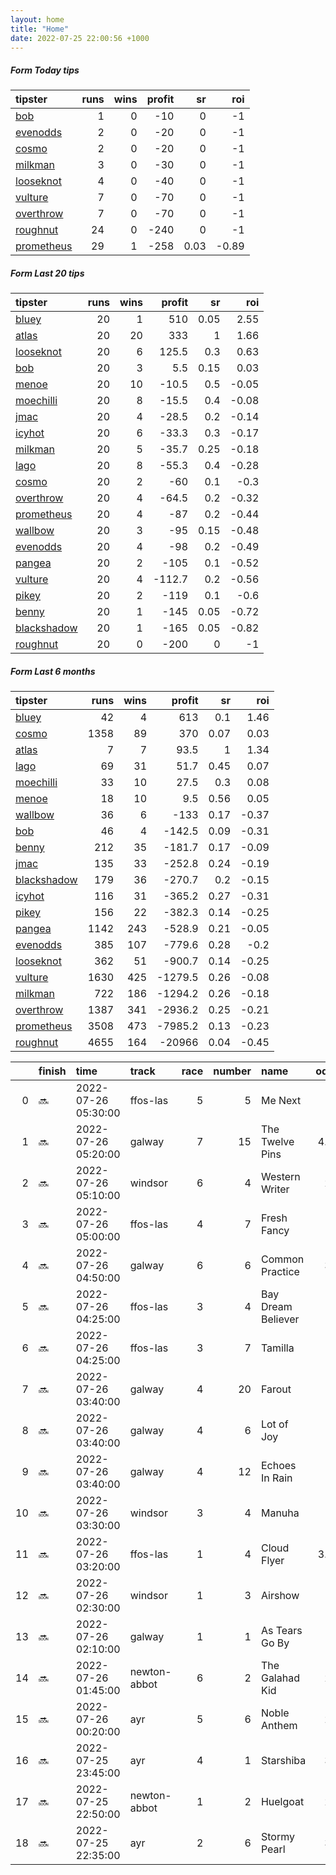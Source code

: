 ```yaml
---   
layout: home  
title: "Home"   
date: 2022-07-25 22:00:56 +1000  
---   
```



##### Form Today tips   

| tipster                                                       |   runs |   wins |   profit |   sr |   roi |
|:--------------------------------------------------------------|-------:|-------:|---------:|-----:|------:|
| [bob](https://mrwayneo.github.io/tips/bob.html)               |      1 |      0 |      -10 | 0    | -1    |
| [evenodds](https://mrwayneo.github.io/tips/evenodds.html)     |      2 |      0 |      -20 | 0    | -1    |
| [cosmo](https://mrwayneo.github.io/tips/cosmo.html)           |      2 |      0 |      -20 | 0    | -1    |
| [milkman](https://mrwayneo.github.io/tips/milkman.html)       |      3 |      0 |      -30 | 0    | -1    |
| [looseknot](https://mrwayneo.github.io/tips/looseknot.html)   |      4 |      0 |      -40 | 0    | -1    |
| [vulture](https://mrwayneo.github.io/tips/vulture.html)       |      7 |      0 |      -70 | 0    | -1    |
| [overthrow](https://mrwayneo.github.io/tips/overthrow.html)   |      7 |      0 |      -70 | 0    | -1    |
| [roughnut](https://mrwayneo.github.io/tips/roughnut.html)     |     24 |      0 |     -240 | 0    | -1    |
| [prometheus](https://mrwayneo.github.io/tips/prometheus.html) |     29 |      1 |     -258 | 0.03 | -0.89 |

##### Form Last 20 tips   

| tipster                                                         |   runs |   wins |   profit |   sr |   roi |
|:----------------------------------------------------------------|-------:|-------:|---------:|-----:|------:|
| [bluey](https://mrwayneo.github.io/tips/bluey.html)             |     20 |      1 |    510   | 0.05 |  2.55 |
| [atlas](https://mrwayneo.github.io/tips/atlas.html)             |     20 |     20 |    333   | 1    |  1.66 |
| [looseknot](https://mrwayneo.github.io/tips/looseknot.html)     |     20 |      6 |    125.5 | 0.3  |  0.63 |
| [bob](https://mrwayneo.github.io/tips/bob.html)                 |     20 |      3 |      5.5 | 0.15 |  0.03 |
| [menoe](https://mrwayneo.github.io/tips/menoe.html)             |     20 |     10 |    -10.5 | 0.5  | -0.05 |
| [moechilli](https://mrwayneo.github.io/tips/moechilli.html)     |     20 |      8 |    -15.5 | 0.4  | -0.08 |
| [jmac](https://mrwayneo.github.io/tips/jmac.html)               |     20 |      4 |    -28.5 | 0.2  | -0.14 |
| [icyhot](https://mrwayneo.github.io/tips/icyhot.html)           |     20 |      6 |    -33.3 | 0.3  | -0.17 |
| [milkman](https://mrwayneo.github.io/tips/milkman.html)         |     20 |      5 |    -35.7 | 0.25 | -0.18 |
| [lago](https://mrwayneo.github.io/tips/lago.html)               |     20 |      8 |    -55.3 | 0.4  | -0.28 |
| [cosmo](https://mrwayneo.github.io/tips/cosmo.html)             |     20 |      2 |    -60   | 0.1  | -0.3  |
| [overthrow](https://mrwayneo.github.io/tips/overthrow.html)     |     20 |      4 |    -64.5 | 0.2  | -0.32 |
| [prometheus](https://mrwayneo.github.io/tips/prometheus.html)   |     20 |      4 |    -87   | 0.2  | -0.44 |
| [wallbow](https://mrwayneo.github.io/tips/wallbow.html)         |     20 |      3 |    -95   | 0.15 | -0.48 |
| [evenodds](https://mrwayneo.github.io/tips/evenodds.html)       |     20 |      4 |    -98   | 0.2  | -0.49 |
| [pangea](https://mrwayneo.github.io/tips/pangea.html)           |     20 |      2 |   -105   | 0.1  | -0.52 |
| [vulture](https://mrwayneo.github.io/tips/vulture.html)         |     20 |      4 |   -112.7 | 0.2  | -0.56 |
| [pikey](https://mrwayneo.github.io/tips/pikey.html)             |     20 |      2 |   -119   | 0.1  | -0.6  |
| [benny](https://mrwayneo.github.io/tips/benny.html)             |     20 |      1 |   -145   | 0.05 | -0.72 |
| [blackshadow](https://mrwayneo.github.io/tips/blackshadow.html) |     20 |      1 |   -165   | 0.05 | -0.82 |
| [roughnut](https://mrwayneo.github.io/tips/roughnut.html)       |     20 |      0 |   -200   | 0    | -1    |

##### Form Last 6 months   

| tipster                                                         |   runs |   wins |   profit |   sr |   roi |
|:----------------------------------------------------------------|-------:|-------:|---------:|-----:|------:|
| [bluey](https://mrwayneo.github.io/tips/bluey.html)             |     42 |      4 |    613   | 0.1  |  1.46 |
| [cosmo](https://mrwayneo.github.io/tips/cosmo.html)             |   1358 |     89 |    370   | 0.07 |  0.03 |
| [atlas](https://mrwayneo.github.io/tips/atlas.html)             |      7 |      7 |     93.5 | 1    |  1.34 |
| [lago](https://mrwayneo.github.io/tips/lago.html)               |     69 |     31 |     51.7 | 0.45 |  0.07 |
| [moechilli](https://mrwayneo.github.io/tips/moechilli.html)     |     33 |     10 |     27.5 | 0.3  |  0.08 |
| [menoe](https://mrwayneo.github.io/tips/menoe.html)             |     18 |     10 |      9.5 | 0.56 |  0.05 |
| [wallbow](https://mrwayneo.github.io/tips/wallbow.html)         |     36 |      6 |   -133   | 0.17 | -0.37 |
| [bob](https://mrwayneo.github.io/tips/bob.html)                 |     46 |      4 |   -142.5 | 0.09 | -0.31 |
| [benny](https://mrwayneo.github.io/tips/benny.html)             |    212 |     35 |   -181.7 | 0.17 | -0.09 |
| [jmac](https://mrwayneo.github.io/tips/jmac.html)               |    135 |     33 |   -252.8 | 0.24 | -0.19 |
| [blackshadow](https://mrwayneo.github.io/tips/blackshadow.html) |    179 |     36 |   -270.7 | 0.2  | -0.15 |
| [icyhot](https://mrwayneo.github.io/tips/icyhot.html)           |    116 |     31 |   -365.2 | 0.27 | -0.31 |
| [pikey](https://mrwayneo.github.io/tips/pikey.html)             |    156 |     22 |   -382.3 | 0.14 | -0.25 |
| [pangea](https://mrwayneo.github.io/tips/pangea.html)           |   1142 |    243 |   -528.9 | 0.21 | -0.05 |
| [evenodds](https://mrwayneo.github.io/tips/evenodds.html)       |    385 |    107 |   -779.6 | 0.28 | -0.2  |
| [looseknot](https://mrwayneo.github.io/tips/looseknot.html)     |    362 |     51 |   -900.7 | 0.14 | -0.25 |
| [vulture](https://mrwayneo.github.io/tips/vulture.html)         |   1630 |    425 |  -1279.5 | 0.26 | -0.08 |
| [milkman](https://mrwayneo.github.io/tips/milkman.html)         |    722 |    186 |  -1294.2 | 0.26 | -0.18 |
| [overthrow](https://mrwayneo.github.io/tips/overthrow.html)     |   1387 |    341 |  -2936.2 | 0.25 | -0.21 |
| [prometheus](https://mrwayneo.github.io/tips/prometheus.html)   |   3508 |    473 |  -7985.2 | 0.13 | -0.23 |
| [roughnut](https://mrwayneo.github.io/tips/roughnut.html)       |   4655 |    164 | -20966   | 0.04 | -0.45 |

|    | finish   | time                | track        |   race |   number | name               |   odds | tipster            |
|---:|:---------|:--------------------|:-------------|-------:|---------:|:-------------------|-------:|:-------------------|
|  0 | :soon:   | 2022-07-26 05:30:00 | ffos-las     |      5 |        5 | Me Next            |   8    | looseknot          |
|  1 | :soon:   | 2022-07-26 05:20:00 | galway       |      7 |       15 | The Twelve Pins    |   4.75 | overthrow          |
|  2 | :soon:   | 2022-07-26 05:10:00 | windsor      |      6 |        4 | Western Writer     |   2.4  | evenodds,overthrow |
|  3 | :soon:   | 2022-07-26 05:00:00 | ffos-las     |      4 |        7 | Fresh Fancy        |  16    | cosmo,bob          |
|  4 | :soon:   | 2022-07-26 04:50:00 | galway       |      6 |        6 | Common Practice    |   3.3  | vulture            |
|  5 | :soon:   | 2022-07-26 04:25:00 | ffos-las     |      3 |        4 | Bay Dream Believer |   6    | looseknot          |
|  6 | :soon:   | 2022-07-26 04:25:00 | ffos-las     |      3 |        7 | Tamilla            |   1.4  | vulture            |
|  7 | :soon:   | 2022-07-26 03:40:00 | galway       |      4 |       20 | Farout             |   5    | overthrow          |
|  8 | :soon:   | 2022-07-26 03:40:00 | galway       |      4 |        6 | Lot of Joy         |  10    | overthrow          |
|  9 | :soon:   | 2022-07-26 03:40:00 | galway       |      4 |       12 | Echoes In Rain     |   4    | overthrow          |
| 10 | :soon:   | 2022-07-26 03:30:00 | windsor      |      3 |        4 | Manuha             |   6    | looseknot          |
| 11 | :soon:   | 2022-07-26 03:20:00 | ffos-las     |      1 |        4 | Cloud Flyer        |   3.25 | looseknot          |
| 12 | :soon:   | 2022-07-26 02:30:00 | windsor      |      1 |        3 | Airshow            |   5    | vulture            |
| 13 | :soon:   | 2022-07-26 02:10:00 | galway       |      1 |        1 | As Tears Go By     |   6    | milkman            |
| 14 | :soon:   | 2022-07-26 01:45:00 | newton-abbot |      6 |        2 | The Galahad Kid    |   2.2  | milkman            |
| 15 | :soon:   | 2022-07-26 00:20:00 | ayr          |      5 |        6 | Noble Anthem       |   2.7  | milkman            |
| 16 | :soon:   | 2022-07-25 23:45:00 | ayr          |      4 |        1 | Starshiba          |   3.9  | vulture            |
| 17 | :soon:   | 2022-07-25 22:50:00 | newton-abbot |      1 |        2 | Huelgoat           |   2.7  | evenodds,overthrow |
| 18 | :soon:   | 2022-07-25 22:35:00 | ayr          |      2 |        6 | Stormy Pearl       |   3.2  | vulture            |